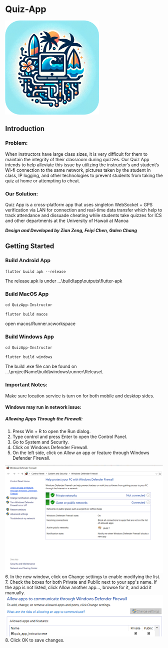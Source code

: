 # Quiz-App
<img src="QuizApp-Instructor\images\quiz_app_logo_round.png" width="300" height="300"/>

## Introduction
### Problem:
When instructors have large class sizes, it is very difficult for them to maintain the integrity of their classroom during quizzes.  Our Quiz App intends to help alleviate this issue by utilizing the instructor’s and student’s Wi-fi connection to the same network, pictures taken by the student in class, IP logging, and other technologies to prevent students from taking the quiz at home or attempting to cheat.


### Our Solution:
Quiz App is a cross-platform app that uses singleton WebSocket + GPS verification via LAN for connection and real-time data transfer which help to track attendance and dissuade cheating while students take quizzes for ICS and other departments at the University of Hawaii at Manoa

**_Design and Developed by Zian Zeng, Feiyi Chen, Galen Chang_**

## Getting Started

### Build Android App
```
flutter build apk --release
```
The release.apk is under ...\build\app\outputs\flutter-apk

### Build MacOS App
```
cd QuizApp-Instructor
```
```
flutter build macos
```
open macos/Runner.xcworkspace

### Build Windows App
```
cd QuizApp-Instructor
```
```
flutter build windows
```
The build .exe file can be found on ...\projectName\build\windows\runner\Release\

### Important Notes:
Make sure location service is turn on for both mobile and desktop sides.

#### Windows may run in network issue:
##### Allowing Apps Through the Firewall:
1. Press Win + R to open the Run dialog.
2. Type control and press Enter to open the Control Panel.
3. Go to System and Security.
4. Click on Windows Defender Firewall.
5. On the left side, click on Allow an app or feature through Windows Defender Firewall.
<img src="QuizApp-Instructor\images\quiz_app_winddows_defender_firewall_1.png"/>
6. In the new window, click on Change settings to enable modifying the list.
7. Check the boxes for both Private and Public next to your app's name. If the app is not listed, click Allow another app..., browse for it, and add it manually.
<img src="QuizApp-Instructor\images\quiz_app_winddows_defender_firewall_2.png"/>
8. Click OK to save changes.



